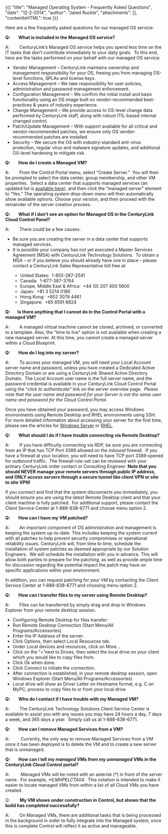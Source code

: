 {{{
  "title": "Managed Operating System - Frequently Asked Questions",
  "date": "12-2-2014",
  "author": "Jared Ruckle",
  "attachments": [],
  "contentIsHTML": true
}}}

<p>Here are a few frequently asked questions for our managed OS service:</p>
<p><strong>Q: &nbsp;&nbsp;&nbsp;&nbsp;&nbsp;&nbsp; What is included in the Managed OS service? </strong>
</p>
<p>A:&nbsp;&nbsp;&nbsp;&nbsp;&nbsp;&nbsp;&nbsp; CenturyLink’s Managed OS service helps you spend less time on the IT tasks that don’t contribute immediately to your daily goals.&nbsp; To this end, here are the tasks performed on your behalf with our managed
  OS service:</p>
<ul>
  <li>Vendor Management – CenturyLink maintains ownership and management responsibility for your OS, freeing you from managing OS-level functions, SPLAs and license keys.</li>
  <li>Access Management – We take responsibility for user policies, administration and password management enforcement.</li>
  <li>Configuration Management – We confirm the initial install and basic functionality using an OS image built on vendor-recommended best-practices &amp; years of industry experience.</li>
  <li>Change Management – We provide access to OS-level change data performed by CenturyLink staff, along with robust ITIL-based internal changed control.</li>
  <li>Patch/Update Management – With support available for all critical and vendor-recommended patches, we ensure only OS vendor-recommended patches are installed.</li>
  <li>Security – We secure the OS with industry-standard anti-virus protection, regular virus and malware signature updates, and additional OS-level hardening to mitigate risk.</li>
</ul>
<p><strong>Q:&nbsp;&nbsp;&nbsp;&nbsp;&nbsp;&nbsp;&nbsp; How do I create a Managed VM?</strong>
</p>
<p>A:&nbsp;&nbsp;&nbsp;&nbsp;&nbsp;&nbsp;&nbsp; From the Control Portal menu, select “Create Server.”&nbsp; You will then be prompted to select the data center, group membership, and other VM properties.&nbsp; Select a data center that supports managed services
  (an updated list is <a href="http://www.centurylinkcloud.com/managed-services" target="_blank">available here</a>), and then click the “managed server” element to “Yes.” The operating system drop-down menu will then automatically show available options.
  Choose your version, and then proceed with the remainder of the server creation process.</p>
<p><strong>Q:&nbsp;&nbsp;&nbsp;&nbsp;&nbsp;&nbsp;&nbsp; What if I don’t see an option for Managed OS in the CenturyLink Cloud Control Panel?</strong>
</p>
<p>A:&nbsp;&nbsp;&nbsp;&nbsp;&nbsp;&nbsp;&nbsp; There could be a few causes:</p>
<ul>
  <li>Be sure you are creating the server in a data center that supports managed services.</li>
  <li>It is possible your company has not yet executed a Master Services Agreement (MSA) with CenturyLink Technology Solutions.&nbsp; To obtain a MSA – or if you believe you should already have one in place – please contact a CenturyLink Sales Representative
    toll free at:</li>
  <ul>
    <li>United States:&nbsp; 1-855-287-2541</li>
    <li>Canada:&nbsp; 1-877-387-3764</li>
    <li>Europe, Middle East &amp; Africa:&nbsp; +44 (0) 207 400 5600</li>
    <li>Japan:&nbsp; +81 3 5214 0180</li>
    <li>Hong Kong:&nbsp; +852 3079 4461</li>
    <li>Singapore:&nbsp; +65 6591 8824</li>
  </ul>
</ul>

<p><strong>Q:&nbsp;&nbsp;&nbsp;&nbsp;&nbsp;&nbsp;&nbsp;Is there anything that I cannot do in the Control Portal with a managed VM?</strong></p>
<p>A:&nbsp;&nbsp;&nbsp;&nbsp;&nbsp;&nbsp;&nbsp; A managed virtual machine cannot be cloned, archived, or converted to a template. Also, the "time to live" option is not available when creating a new managed server. At this time, you cannot create a managed server within a Cloud Blueprint.</p>

<p><strong>Q:&nbsp;&nbsp;&nbsp;&nbsp;&nbsp;&nbsp;&nbsp; How do I log into my server?</strong>
</p>
<p>A:&nbsp;&nbsp;&nbsp;&nbsp;&nbsp;&nbsp;&nbsp; To access your managed VM, you will need your Local Account server name and password, unless you have created a Dedicated Active Directory Domain or are using a CenturyLink Shared Active Directory Domain.&nbsp;
  The Local Account user name is the full server name, and the password credential is available in your CenturyLink Cloud Control Portal using the “<em>click to authenticate</em>” link on the server overview page.&nbsp; <em>Please note that the user name and password for your Server is not the same user name and password for the Cloud Control Portal.</em>&nbsp;</p>
<p>Once you have obtained your password, you may access Windows environments using Remote Desktop and RHEL environments using SSH.&nbsp; For more detailed information about accessing your server for the first time, please see the articles for <a href="https://t3n.zendesk.com/entries/45603110-Managed-Windows-Server-Connecting-to-Your-Server-with-Remote-Desktop">Windows Server</a>  or <a href="https://t3n.zendesk.com/entries/45602910-Managed-Red-Hat-Connecting-to-Your-Server-with-SSH">RHEL</a>.<strong>&nbsp;</strong>
</p>
<p><strong>Q:&nbsp;&nbsp;&nbsp;&nbsp;&nbsp;&nbsp;&nbsp; What should I do if I have trouble connecting via Remote Desktop?</strong>
</p>
<p>A:&nbsp;&nbsp;&nbsp;&nbsp;&nbsp;&nbsp;&nbsp; If you have difficulty connecting via RDP, be sure you are connecting from an IP that has TCP Port 3389 allowed on the <em>inbound</em> firewall.&nbsp; If you have a firewall at your location, you will need
  to have TCP port 3389 opened for <em>outbound</em> traffic.&nbsp; The firewall rule-set can be reviewed with your primary CenturyLink order contact or Consulting Engineer. <strong>Note that you should NEVER manage your remote servers through public IP address, and ONLY access servers through a secure tunnel like client VPN or site to site VPN!</strong>
</p>
<p>If you connect and find that the system disconnects you immediately, you should ensure you are using the latest Remote Desktop client and that your client machine is fully patched.&nbsp; For additional support, please contact the Client Service Center
  at 1-888-638-6771 and choose menu option 2.</p>
<p><strong>Q:&nbsp;&nbsp;&nbsp;&nbsp;&nbsp;&nbsp;&nbsp; How can I have my VM patched?</strong>
</p>
<p>A:&nbsp;&nbsp;&nbsp;&nbsp;&nbsp;&nbsp;&nbsp; An important component of OS administration and management is keeping the system up-to-date. This includes keeping the system current with all patches to help prevent security compromises or operational reliability
  issues. CenturyLink will, from time to time, schedule the installation of system patches as deemed appropriate by our Solution Engineers.&nbsp; We will schedule the installation with you in advance. This will allow both parties to prepare for the patching,
  as well as provide ample time for discussion regarding the potential impact the patch may have on specific applications within your environment.</p>
<p>In addition, you can request patching for your VM by contacting the Client Service Center at 1-888-638-6771 and choosing menu option 2.</p>
<p><strong>Q:&nbsp;&nbsp;&nbsp;&nbsp;&nbsp;&nbsp;&nbsp; How can I transfer files to my server using Remote Desktop?</strong>
</p>
<p>A:&nbsp;&nbsp;&nbsp;&nbsp;&nbsp;&nbsp;&nbsp; Files can be transferred by simply drag and drop in Windows Explorer from your remote desktop session.</p>
<ul>
  <li>Configuring Remote Desktop for files transfer:</li>
  <li>Run Remote Desktop Connection (Start Menu/All Programs/Accessories).</li>
  <li>Enter the IP Address of the server.</li>
  <li>Click Options, then select Local Resources tab.</li>
  <li>Under Local devices and resources, click on More…</li>
  <li>Click on the “+”next to Drives, then select the local drive on your client which you would like to copy files from.</li>
  <li>Click Ok when done.&nbsp;</li>
  <li>Click Connect to initiate the connection.</li>
  <li>After connection is established, in your remote desktop session, open Windows Explorer (Start Menu/All Programs/Accessories)</li>
  <li>Local drive will show as Driver Letter on Hostname format, e.g. C on MyPC, process to copy files to or from your local drive</li>
</ul>
<p><strong>Q:&nbsp;&nbsp;&nbsp;&nbsp;&nbsp;&nbsp;&nbsp; Who do I contact if I have trouble with my Managed VM?</strong>
</p>
<p>A:&nbsp;&nbsp;&nbsp;&nbsp;&nbsp;&nbsp;&nbsp; The CenturyLink Technology Solutions Client Service Center is available to assist you with any issues you may have 24 hours a day, 7 days a week, and 365 days a year.&nbsp; Simply call us at 1-888-638-6771.</p>
<p><strong>Q:&nbsp;&nbsp;&nbsp;&nbsp;&nbsp;&nbsp;&nbsp; How can I remove Managed Services from a VM?</strong>
</p>
<p>A:&nbsp;&nbsp;&nbsp;&nbsp;&nbsp;&nbsp;&nbsp;&nbsp; Currently, the only way to remove Managed Services from a VM once it has been deployed is to delete the VM and to create a new server that is unmanaged.&nbsp;</p>
<p><strong>Q:&nbsp;&nbsp;&nbsp;&nbsp;&nbsp;&nbsp;&nbsp; How can I tell my <em>managed</em> VMs from my <em>unmanaged</em> VMs in the CenturyLink Cloud Control portal?</strong>
</p>
<p>A:&nbsp;&nbsp;&nbsp;&nbsp;&nbsp;&nbsp;&nbsp;&nbsp; Managed VMs will be noted with an asterisk (*) in front of the server name.&nbsp; For example, <em>*ILMHPELCTA04</em>.&nbsp; This notation is intended to make it easier to locate managed VMs from within
  a list of all Cloud VMs you have created.</p>
<p>Q: &nbsp; &nbsp; &nbsp; &nbsp;<strong>My VM shows under construction&nbsp;in Control, but shows that the build has completed successfully?</strong>
</p>
<p>A: &nbsp; &nbsp; &nbsp; &nbsp;On Managed VMs, there are additional tasks that is being processed in the background in order to fully integrate into the Managed system, once this is complete Control will reflect it as active and manageable. &nbsp;</p>